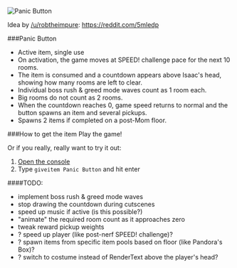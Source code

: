 ![Panic Button](https://i.imgur.com/Q43KgN3.png)

Idea by [/u/robtheimpure](https://www.reddit.com/user/robtheimpure): https://reddit.com/5mledp

###Panic Button
* Active item, single use
* On activation, the game moves at SPEED! challenge pace for the next 10 rooms.
* The item is consumed and a countdown appears above Isaac's head, showing
        how many rooms are left to clear.
* Individual boss rush & greed mode waves count as 1 room each.
* Big rooms do not count as 2 rooms.
* When the countdown reaches 0, game speed returns to normal and the button
        spawns an item and several pickups.
* Spawns 2 items if completed on a post-Mom floor.

###How to get the item
Play the game!

Or if you really, really want to try it out:
1. [Open the console](https://zatherz.eu/isaac/afterbirth+docs/md__i_1_doxygen_test_input_converted_test__debug__console__primer.html)
2. Type `giveitem Panic Button` and hit enter

####TODO:
* implement boss rush & greed mode waves
* stop drawing the countdown during cutscenes
* speed up music if active (is this possible?)
* "animate" the required room count as it approaches zero
* tweak reward pickup weights
* ? speed up player (like post-nerf SPEED! challenge)?
* ? spawn items from specific item pools based on floor (like Pandora's Box)?
* ? switch to costume instead of RenderText above the player's head?

